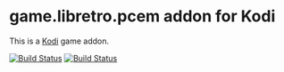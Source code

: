 # game.libretro.pcem addon for Kodi

This is a [Kodi](http://kodi.tv) game addon.

[![Build Status](https://travis-ci.org/kodi-game/game.libretro.pcem?branch=master)](https://travis-ci.org/kodi-game/game.libretro.pcem)
[![Build Status](https://ci.appveyor.com/api/projects/status/github/kodi-game/game.libretro.pcem?svg=true)](https://ci.appveyor.com/project/kodi-game/game-libretro-pcem)
